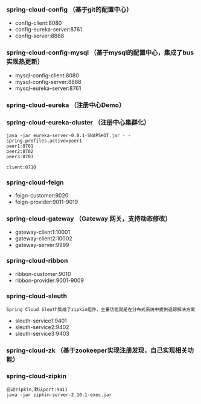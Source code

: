 ### spring-cloud-config （基于git的配置中心）
- config-client:8080
- config-eureka-server:8761
- config-server:8888
    
    
### spring-cloud-config-mysql （基于mysql的配置中心，集成了bus实现热更新）
- mysql-config-client:8080
- mysql-config-server:8888
- mysql-eureka-server:8761
### spring-cloud-eureka （注册中心Demo）

### spring-cloud-eureka-cluster （注册中心集群化）
    java -jar eureka-server-0.0.1-SNAPSHOT.jar - -spring.profiles.active=peer1
    peer1:8701
    peer2:8702
    peer3:8703
    
    client:8710
    
    
### spring-cloud-feign
- feign-customer:9020
- feign-provider:9011-9019

### spring-cloud-gateway    （Gateway 网关，支持动态修改）
- gateway-client1:10001
- gateway-client2:10002
- gateway-server:9999

### spring-cloud-ribbon
- ribbon-customer:9010
- ribbon-provider:9001-9009

### spring-cloud-sleuth

    Spring Cloud Sleuth集成了zipkin组件，主要功能就是在分布式系统中提供追踪解决方案
    
- sleuth-service1:9401
- sleuth-service2:9402
- sleuth-service3:9403
    
### spring-cloud-zk （基于zookeeper实现注册发现，自己实现相关功能）

### spring-cloud-zipkin

    启动zipkin,默认port:9411
    java -jar zipkin-server-2.10.1-exec.jar
    
